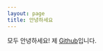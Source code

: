 ```yaml
---
layout: page
title: 안녕하세요
---
```



모두 안녕하세요!
제 [Github](https://github.com/vszhub/not-pure-poole)입니다.
